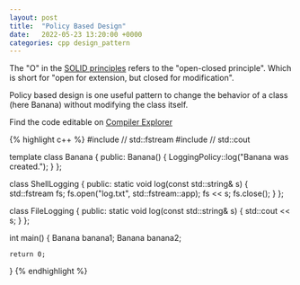 ```yaml
---
layout: post
title:  "Policy Based Design"
date:   2022-05-23 13:20:00 +0000
categories: cpp design_pattern
---
```


The "O" in the [SOLID principles](https://medium.com/mindorks/solid-principles-explained-with-examples-79d1ce114ace) refers to the "open-closed principle".
Which is short for "open for extension, but closed for modification".

Policy based design is one useful pattern to change the behavior of a class (here Banana) without modifying the class itself.

Find the code editable on [Compiler Explorer](https://godbolt.org/z/hMjGGEo93)

{% highlight c++ %}
#include <fstream> // std::fstream
#include <iostream> // std::cout

template <class LoggingPolicy>
class Banana {
   public:
    Banana() { LoggingPolicy::log("Banana was created."); }
};

class ShellLogging {
   public:
    static void log(const std::string& s) {
        std::fstream fs;
        fs.open("log.txt", std::fstream::app);
        fs << s;
        fs.close();
    }
};

class FileLogging {
   public:
    static void log(const std::string& s) { std::cout << s; }
};

int main() {
    Banana<ShellLogging> banana1;
    Banana<FileLogging> banana2;

    return 0;
}
{% endhighlight %}
